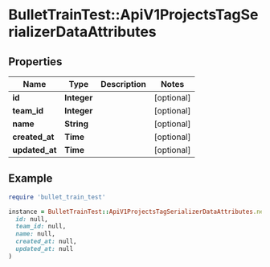 # BulletTrainTest::ApiV1ProjectsTagSerializerDataAttributes

## Properties

| Name | Type | Description | Notes |
| ---- | ---- | ----------- | ----- |
| **id** | **Integer** |  | [optional] |
| **team_id** | **Integer** |  | [optional] |
| **name** | **String** |  | [optional] |
| **created_at** | **Time** |  | [optional] |
| **updated_at** | **Time** |  | [optional] |

## Example

```ruby
require 'bullet_train_test'

instance = BulletTrainTest::ApiV1ProjectsTagSerializerDataAttributes.new(
  id: null,
  team_id: null,
  name: null,
  created_at: null,
  updated_at: null
)
```

